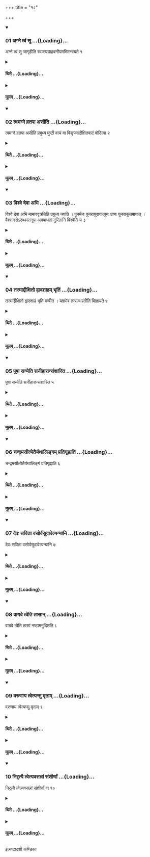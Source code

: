 +++
title = "१८"

+++

<div class="js_include" includetitle="true" newlevelforh1="3" unfilled url="/vedAH_yajuH/taittirIyam/sUtram/ApastambaH/shrautam/vishvAsa-prastutiH/10/18/01_agne_tvaM_su.md">
<details open><summary><h3>01 अग्ने त्वं सु ...{Loading}...</h3></summary>

अग्ने त्वं सु जागृहीति स्वप्स्यन्नाहवनीयमभिमन्त्रयते १
</details>
</div>
<div class="js_include collapsed" newlevelforh1="4" title="थिते" unfilled url="/vedAH_yajuH/taittirIyam/sUtram/ApastambaH/shrautam/thite/10/18/01_agne_tvaM_su.md">
<details><summary><h4>थिते ...{Loading}...</h4></summary>

अग्ने त्वं सु जागृहीति स्वप्स्यन्नाहवनीयमभिमन्त्रयते १
</details>
</div>
<div class="js_include collapsed" newlevelforh1="4" title="मूलम्" unfilled url="/vedAH_yajuH/taittirIyam/sUtram/ApastambaH/shrautam/mUlam/10/18/01_agne_tvaM_su.md">
<details><summary><h4>मूलम् ...{Loading}...</h4></summary>

अग्ने त्वं सु जागृहीति स्वप्स्यन्नाहवनीयमभिमन्त्रयते १
</details>
</div>
<div class="js_include" includetitle="true" newlevelforh1="3" unfilled url="/vedAH_yajuH/taittirIyam/sUtram/ApastambaH/shrautam/vishvAsa-prastutiH/10/18/02_tvamagne_vratapA_asIti.md">
<details open><summary><h3>02 त्वमग्ने व्रतपा असीति ...{Loading}...</h3></summary>

त्वमग्ने व्रतपा असीति प्रबुध्य मुष्टी वाचं वा विसृज्यादीक्षितवादं वोदित्वा २
</details>
</div>
<div class="js_include collapsed" newlevelforh1="4" title="थिते" unfilled url="/vedAH_yajuH/taittirIyam/sUtram/ApastambaH/shrautam/thite/10/18/02_tvamagne_vratapA_asIti.md">
<details><summary><h4>थिते ...{Loading}...</h4></summary>

त्वमग्ने व्रतपा असीति प्रबुध्य मुष्टी वाचं वा विसृज्यादीक्षितवादं वोदित्वा २
</details>
</div>
<div class="js_include collapsed" newlevelforh1="4" title="मूलम्" unfilled url="/vedAH_yajuH/taittirIyam/sUtram/ApastambaH/shrautam/mUlam/10/18/02_tvamagne_vratapA_asIti.md">
<details><summary><h4>मूलम् ...{Loading}...</h4></summary>

त्वमग्ने व्रतपा असीति प्रबुध्य मुष्टी वाचं वा विसृज्यादीक्षितवादं वोदित्वा २
</details>
</div>
<div class="js_include" includetitle="true" newlevelforh1="3" unfilled url="/vedAH_yajuH/taittirIyam/sUtram/ApastambaH/shrautam/vishvAsa-prastutiH/10/18/03_vishve_devA_abhi.md">
<details open><summary><h3>03 विश्वे देवा अभि ...{Loading}...</h3></summary>

विश्वे देवा अभि मामाववृत्रन्निति प्रबुध्य जपति । पुनर्मनः पुनरायुरागात्पुनः प्राणः पुनराकूतमागात् । वैश्वानरोऽदब्धस्तनूपा अवबाधतां दुरितानि विश्वेति च ३
</details>
</div>
<div class="js_include collapsed" newlevelforh1="4" title="थिते" unfilled url="/vedAH_yajuH/taittirIyam/sUtram/ApastambaH/shrautam/thite/10/18/03_vishve_devA_abhi.md">
<details><summary><h4>थिते ...{Loading}...</h4></summary>

विश्वे देवा अभि मामाववृत्रन्निति प्रबुध्य जपति । पुनर्मनः पुनरायुरागात्पुनः प्राणः पुनराकूतमागात् । वैश्वानरोऽदब्धस्तनूपा अवबाधतां दुरितानि विश्वेति च ३
</details>
</div>
<div class="js_include collapsed" newlevelforh1="4" title="मूलम्" unfilled url="/vedAH_yajuH/taittirIyam/sUtram/ApastambaH/shrautam/mUlam/10/18/03_vishve_devA_abhi.md">
<details><summary><h4>मूलम् ...{Loading}...</h4></summary>

विश्वे देवा अभि मामाववृत्रन्निति प्रबुध्य जपति । पुनर्मनः पुनरायुरागात्पुनः प्राणः पुनराकूतमागात् । वैश्वानरोऽदब्धस्तनूपा अवबाधतां दुरितानि विश्वेति च ३
</details>
</div>
<div class="js_include" includetitle="true" newlevelforh1="3" unfilled url="/vedAH_yajuH/taittirIyam/sUtram/ApastambaH/shrautam/vishvAsa-prastutiH/10/18/04_tasmAddIxito_dvAdashAham_bhRtiM.md">
<details open><summary><h3>04 तस्माद्दीक्षितो द्वादशाहम् भृतिं ...{Loading}...</h3></summary>

तस्माद्दीक्षितो द्वादशाहं भृतिं वन्वीत । यज्ञमेव तत्सम्भरतीति विज्ञायते ४
</details>
</div>
<div class="js_include collapsed" newlevelforh1="4" title="थिते" unfilled url="/vedAH_yajuH/taittirIyam/sUtram/ApastambaH/shrautam/thite/10/18/04_tasmAddIxito_dvAdashAham_bhRtiM.md">
<details><summary><h4>थिते ...{Loading}...</h4></summary>

तस्माद्दीक्षितो द्वादशाहं भृतिं वन्वीत । यज्ञमेव तत्सम्भरतीति विज्ञायते ४
</details>
</div>
<div class="js_include collapsed" newlevelforh1="4" title="मूलम्" unfilled url="/vedAH_yajuH/taittirIyam/sUtram/ApastambaH/shrautam/mUlam/10/18/04_tasmAddIxito_dvAdashAham_bhRtiM.md">
<details><summary><h4>मूलम् ...{Loading}...</h4></summary>

तस्माद्दीक्षितो द्वादशाहं भृतिं वन्वीत । यज्ञमेव तत्सम्भरतीति विज्ञायते ४
</details>
</div>
<div class="js_include" includetitle="true" newlevelforh1="3" unfilled url="/vedAH_yajuH/taittirIyam/sUtram/ApastambaH/shrautam/vishvAsa-prastutiH/10/18/05_pUShA_sanyeti_sanIhArAnsaMshAsti.md">
<details open><summary><h3>05 पूषा सन्येति सनीहारान्संशास्ति ...{Loading}...</h3></summary>

पूषा सन्येति सनीहारान्संशास्ति ५
</details>
</div>
<div class="js_include collapsed" newlevelforh1="4" title="थिते" unfilled url="/vedAH_yajuH/taittirIyam/sUtram/ApastambaH/shrautam/thite/10/18/05_pUShA_sanyeti_sanIhArAnsaMshAsti.md">
<details><summary><h4>थिते ...{Loading}...</h4></summary>

पूषा सन्येति सनीहारान्संशास्ति ५
</details>
</div>
<div class="js_include collapsed" newlevelforh1="4" title="मूलम्" unfilled url="/vedAH_yajuH/taittirIyam/sUtram/ApastambaH/shrautam/mUlam/10/18/05_pUShA_sanyeti_sanIhArAnsaMshAsti.md">
<details><summary><h4>मूलम् ...{Loading}...</h4></summary>

पूषा सन्येति सनीहारान्संशास्ति ५
</details>
</div>
<div class="js_include" includetitle="true" newlevelforh1="3" unfilled url="/vedAH_yajuH/taittirIyam/sUtram/ApastambaH/shrautam/vishvAsa-prastutiH/10/18/06_chandramasItyetairyathAlingam_pratigRhNAti.md">
<details open><summary><h3>06 चन्द्रमसीत्येतैर्यथालिङ्गम् प्रतिगृह्णाति ...{Loading}...</h3></summary>

चन्द्रमसीत्येतैर्यथालिङ्गं प्रतिगृह्णाति ६
</details>
</div>
<div class="js_include collapsed" newlevelforh1="4" title="थिते" unfilled url="/vedAH_yajuH/taittirIyam/sUtram/ApastambaH/shrautam/thite/10/18/06_chandramasItyetairyathAlingam_pratigRhNAti.md">
<details><summary><h4>थिते ...{Loading}...</h4></summary>

चन्द्रमसीत्येतैर्यथालिङ्गं प्रतिगृह्णाति ६
</details>
</div>
<div class="js_include collapsed" newlevelforh1="4" title="मूलम्" unfilled url="/vedAH_yajuH/taittirIyam/sUtram/ApastambaH/shrautam/mUlam/10/18/06_chandramasItyetairyathAlingam_pratigRhNAti.md">
<details><summary><h4>मूलम् ...{Loading}...</h4></summary>

चन्द्रमसीत्येतैर्यथालिङ्गं प्रतिगृह्णाति ६
</details>
</div>
<div class="js_include" includetitle="true" newlevelforh1="3" unfilled url="/vedAH_yajuH/taittirIyam/sUtram/ApastambaH/shrautam/vishvAsa-prastutiH/10/18/07_devaH_savitA_vasorvasudAvetyanyAni.md">
<details open><summary><h3>07 देवः सविता वसोर्वसुदावेत्यन्यानि ...{Loading}...</h3></summary>

देवः सविता वसोर्वसुदावेत्यन्यानि ७
</details>
</div>
<div class="js_include collapsed" newlevelforh1="4" title="थिते" unfilled url="/vedAH_yajuH/taittirIyam/sUtram/ApastambaH/shrautam/thite/10/18/07_devaH_savitA_vasorvasudAvetyanyAni.md">
<details><summary><h4>थिते ...{Loading}...</h4></summary>

देवः सविता वसोर्वसुदावेत्यन्यानि ७
</details>
</div>
<div class="js_include collapsed" newlevelforh1="4" title="मूलम्" unfilled url="/vedAH_yajuH/taittirIyam/sUtram/ApastambaH/shrautam/mUlam/10/18/07_devaH_savitA_vasorvasudAvetyanyAni.md">
<details><summary><h4>मूलम् ...{Loading}...</h4></summary>

देवः सविता वसोर्वसुदावेत्यन्यानि ७
</details>
</div>
<div class="js_include" includetitle="true" newlevelforh1="3" unfilled url="/vedAH_yajuH/taittirIyam/sUtram/ApastambaH/shrautam/vishvAsa-prastutiH/10/18/08_vAyave_tveti_tAsAn.md">
<details open><summary><h3>08 वायवे त्वेति तासान् ...{Loading}...</h3></summary>

वायवे त्वेति तासां नष्टामनुदिशति ८
</details>
</div>
<div class="js_include collapsed" newlevelforh1="4" title="थिते" unfilled url="/vedAH_yajuH/taittirIyam/sUtram/ApastambaH/shrautam/thite/10/18/08_vAyave_tveti_tAsAn.md">
<details><summary><h4>थिते ...{Loading}...</h4></summary>

वायवे त्वेति तासां नष्टामनुदिशति ८
</details>
</div>
<div class="js_include collapsed" newlevelforh1="4" title="मूलम्" unfilled url="/vedAH_yajuH/taittirIyam/sUtram/ApastambaH/shrautam/mUlam/10/18/08_vAyave_tveti_tAsAn.md">
<details><summary><h4>मूलम् ...{Loading}...</h4></summary>

वायवे त्वेति तासां नष्टामनुदिशति ८
</details>
</div>
<div class="js_include" includetitle="true" newlevelforh1="3" unfilled url="/vedAH_yajuH/taittirIyam/sUtram/ApastambaH/shrautam/vishvAsa-prastutiH/10/18/09_varuNAya_tvetyapsu_mRtAm.md">
<details open><summary><h3>09 वरुणाय त्वेत्यप्सु मृताम् ...{Loading}...</h3></summary>

वरुणाय त्वेत्यप्सु मृताम् ९
</details>
</div>
<div class="js_include collapsed" newlevelforh1="4" title="थिते" unfilled url="/vedAH_yajuH/taittirIyam/sUtram/ApastambaH/shrautam/thite/10/18/09_varuNAya_tvetyapsu_mRtAm.md">
<details><summary><h4>थिते ...{Loading}...</h4></summary>

वरुणाय त्वेत्यप्सु मृताम् ९
</details>
</div>
<div class="js_include collapsed" newlevelforh1="4" title="मूलम्" unfilled url="/vedAH_yajuH/taittirIyam/sUtram/ApastambaH/shrautam/mUlam/10/18/09_varuNAya_tvetyapsu_mRtAm.md">
<details><summary><h4>मूलम् ...{Loading}...</h4></summary>

वरुणाय त्वेत्यप्सु मृताम् ९
</details>
</div>
<div class="js_include" includetitle="true" newlevelforh1="3" unfilled url="/vedAH_yajuH/taittirIyam/sUtram/ApastambaH/shrautam/vishvAsa-prastutiH/10/18/10_nirRtyai_tvetyavasannAM_saMshIrNAM.md">
<details open><summary><h3>10 निरृत्यै त्वेत्यवसन्नां संशीर्णां ...{Loading}...</h3></summary>

निरृत्यै त्वेत्यवसन्नां संशीर्णां वा १०
</details>
</div>
<div class="js_include collapsed" newlevelforh1="4" title="थिते" unfilled url="/vedAH_yajuH/taittirIyam/sUtram/ApastambaH/shrautam/thite/10/18/10_nirRtyai_tvetyavasannAM_saMshIrNAM.md">
<details><summary><h4>थिते ...{Loading}...</h4></summary>

निरृत्यै त्वेत्यवसन्नां संशीर्णां वा १०
</details>
</div>
<div class="js_include collapsed" newlevelforh1="4" title="मूलम्" unfilled url="/vedAH_yajuH/taittirIyam/sUtram/ApastambaH/shrautam/mUlam/10/18/10_nirRtyai_tvetyavasannAM_saMshIrNAM.md">
<details><summary><h4>मूलम् ...{Loading}...</h4></summary>

निरृत्यै त्वेत्यवसन्नां संशीर्णां वा १०
</details>
</div>

  
इत्यष्टादशी कण्डिका 
